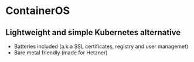 # ContainerOS
## Lightweight and simple Kubernetes alternative
- Batteries included (a.k.a SSL certificates, registry and user managemet)
- Bare metal friendly (made for Hetzner)
